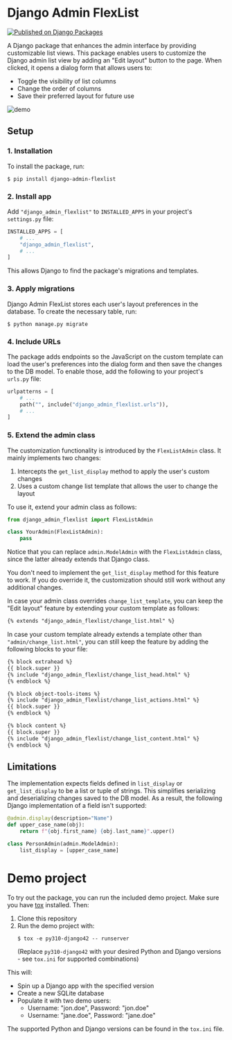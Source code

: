 # Django Admin FlexList

[![Published on Django Packages](https://img.shields.io/badge/Published%20on-Django%20Packages-0c3c26)](https://djangopackages.org/packages/p/django-admin-flexlist/)


A Django package that enhances the admin interface by providing customizable list views. This package enables users to customize the Django admin list view by adding an "Edit layout" button to the page. When clicked, it opens a dialog form that allows users to:

- Toggle the visibility of list columns
- Change the order of columns
- Save their preferred layout for future use

![demo](https://github.com/user-attachments/assets/f0fcac7f-543f-4dc5-9c56-975f494a155f)

## Setup

### 1. Installation

To install the package, run:

```shell
$ pip install django-admin-flexlist
```

### 2. Install app

Add `"django_admin_flexlist"` to `INSTALLED_APPS` in your project's `settings.py` file:

```python
INSTALLED_APPS = [
    # ...
    "django_admin_flexlist",
    # ...
]
```

This allows Django to find the package's migrations and templates.

### 3. Apply migrations

Django Admin FlexList stores each user's layout preferences in the database. To create the necessary table, run:

```shell
$ python manage.py migrate
```

### 4. Include URLs

The package adds endpoints so the JavaScript on the custom template can load the user's preferences into the dialog form and then save the changes to the DB model. To enable those, add the following to your project's `urls.py` file:

```python
urlpatterns = [
    # ...
    path("", include("django_admin_flexlist.urls")),
    # ...
]
```

### 5. Extend the admin class

The customization functionality is introduced by the `FlexListAdmin` class. It mainly implements two changes:

1. Intercepts the `get_list_display` method to apply the user's custom changes
2. Uses a custom change list template that allows the user to change the layout

To use it, extend your admin class as follows:

```python
from django_admin_flexlist import FlexListAdmin

class YourAdmin(FlexListAdmin):
    pass
```

Notice that you can replace `admin.ModelAdmin` with the `FlexListAdmin` class, since the latter already extends that Django class.

You don't need to implement the `get_list_display` method for this feature to work. If you do override it, the customization should still work without any additional changes.

In case your admin class overrides `change_list_template`, you can keep the "Edit layout" feature by extending your custom template as follows:

```html
{% extends "django_admin_flexlist/change_list.html" %}
```

In case your custom template already extends a template other than `"admin/change_list.html"`, you can still keep the feature by adding the following blocks to your file:

```html
{% block extrahead %}
{{ block.super }}
{% include "django_admin_flexlist/change_list_head.html" %}
{% endblock %}

{% block object-tools-items %}
{% include "django_admin_flexlist/change_list_actions.html" %}
{{ block.super }}
{% endblock %}

{% block content %}
{{ block.super }}
{% include "django_admin_flexlist/change_list_content.html" %}
{% endblock %}
```

## Limitations

The implementation expects fields defined in `list_display` or `get_list_display` to be a list or tuple of strings. This simplifies serializing and deserializing changes saved to the DB model. As a result, the following Django implementation of a field isn't supported:

```python
@admin.display(description="Name")
def upper_case_name(obj):
    return f"{obj.first_name} {obj.last_name}".upper()

class PersonAdmin(admin.ModelAdmin):
    list_display = [upper_case_name]
```

# Demo project

To try out the package, you can run the included demo project. Make sure you have [tox](https://tox.wiki/) installed. Then:

1. Clone this repository
2. Run the demo project with:
   ```shell
   $ tox -e py310-django42 -- runserver
   ```
   (Replace `py310-django42` with your desired Python and Django versions - see `tox.ini` for supported combinations)

This will:
- Spin up a Django app with the specified version
- Create a new SQLite database
- Populate it with two demo users:
  - Username: "jon.doe", Password: "jon.doe"
  - Username: "jane.doe", Password: "jane.doe"

The supported Python and Django versions can be found in the `tox.ini` file.
